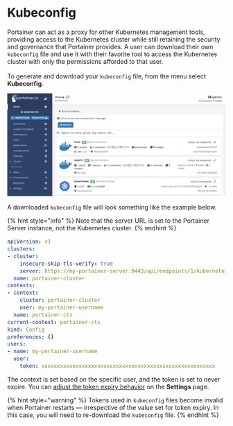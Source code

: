 # Kubeconfig

Portainer can act as a proxy for other Kubernetes management tools, providing access to the Kubernetes cluster while still retaining the security and governance that Portainer provides. A user can download their own `kubeconfig` file and use it with their favorite tool to access the Kubernetes cluster with only the permissions afforded to that user.\
\
To generate and download your `kubeconfig` file, from the menu select **Kubeconfig**.

![](../../.gitbook/assets/2.9-kubeconfig-1.gif)

A downloaded `kubeconfig` file will look something like the example below.

{% hint style="info" %}
Note that the server URL is set to the Portainer Server instance, not the Kubernetes cluster.
{% endhint %}

```yaml
apiVersion: v1
clusters:
- cluster:
    insecure-skip-tls-verify: true
    server: https://my-portainer-server:9443/api/endpoints/1/kubernetes
  name: portainer-cluster
contexts:
- context:
    cluster: portainer-cluster
    user: my-portainer-username
  name: portainer-ctx
current-context: portainer-ctx
kind: Config
preferences: {}
users:
- name: my-portainer-username
  user:
    token: xxxxxxxxxxxxxxxxxxxxxxxxxxxxxxxxxxxxxxxxxxxxxxxxxxxxxxxx
```

The context is set based on the specific user, and the token is set to never expire. You can [adjust the token expiry behavior](../../admin/settings/#kubeconfig-expiry) on the **Settings** page.

{% hint style="warning" %}
Tokens used in `kubeconfig` files become invalid when Portainer restarts — irrespective of the value set for token expiry. In this case, you will need to re-download the `kubeconfig` file.
{% endhint %}

